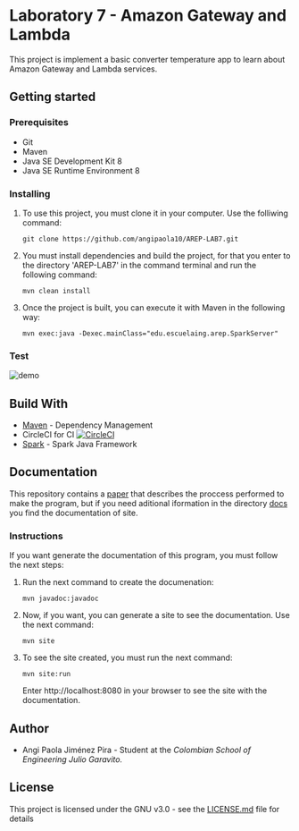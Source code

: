 # Laboratory 7 - Amazon Gateway and Lambda

This project is implement a basic converter temperature app to learn about Amazon Gateway and Lambda services.

## Getting started
### Prerequisites
* Git
* Maven
* Java SE Development Kit 8
* Java SE Runtime Environment 8

### Installing
1. To use this project, you must clone it in your computer. Use the folliwing command:

       git clone https://github.com/angipaola10/AREP-LAB7.git

2. You must install dependencies and build the project, for that you enter to the directory 'AREP-LAB7' in the command terminal and run the following command:

       mvn clean install

3.  Once the project is built, you can execute it with Maven in the following way:

        mvn exec:java -Dexec.mainClass="edu.escuelaing.arep.SparkServer"

### Test 
 ![demo](https://media.giphy.com/media/580nt6qRVEkQaVz6X0/giphy.gif)

## Build With
* [Maven](https://maven.apache.org/) - Dependency Management
* CircleCI for CI 
  [![CircleCI](https://circleci.com/gh/angipaola10/AREP-LAB2.svg?style=svg)](https://circleci.com/gh/angipaola10/AREP-LAB2)
* [Spark](http://sparkjava.com/) - Spark Java Framework

## Documentation
This repository contains a [paper](/Document.pdf) that describes the proccess performed to make the program, but if you need aditional iformation in the directory [docs](/docs) you find the documentation of site. 

### Instructions 
If you want generate the documentation of this program, you must follow the next steps:
1. Run the next command to create the documenation:

       mvn javadoc:javadoc
       
2. Now, if you want, you can generate a site to see the documentation. Use the next command: 

       mvn site
       
3. To see the site created, you must run the next command:

       mvn site:run
       
    Enter http://localhost:8080 in your browser to see the site with the documentation.

## Author
* Angi Paola Jiménez Pira - Student at the *Colombian School of Engineering Julio Garavito.*

## License
This project is licensed under the GNU v3.0 - see the [LICENSE.md](LICENSE.md) file for details

    